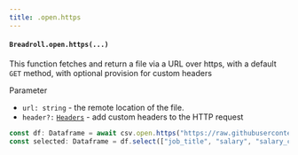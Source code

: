 ```yaml
---
title: .open.https
---
```

#### `Breadroll.open.https(...)`
This function fetches and return a file via a URL over https, with a default `GET` method, with optional provision for custom headers

Parameter

- `url: string` - the remote location of the file.
- `header?:` [`Headers`](https://developer.mozilla.org/en-US/docs/Web/API/Headers) - add custom headers to the HTTP request

```typescript
const df: Dataframe = await csv.open.https("https://raw.githubusercontent.com/devsgnr/breadroll/.../ds_salaries.csv");
const selected: Dataframe = df.select(["job_title", "salary", "salary_currency", "salary_in_usd"]);
```
